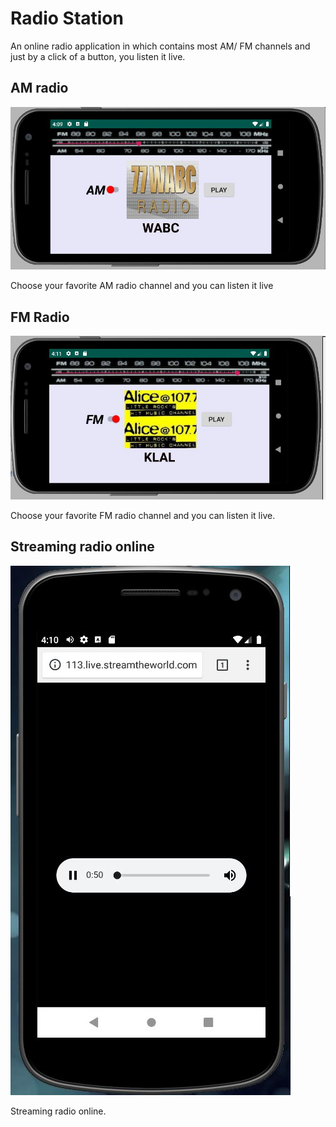 # Radio Station
An online radio application in which contains most AM/ FM channels and just by a click of a button, you listen it live.

## AM radio
![AM-radio](am.JPG) 
<p>Choose your favorite AM radio channel and you can listen it live</p>

## FM Radio
![FM-radio](fm.JPG) 
<p>Choose your favorite FM radio channel and you can listen it live.</p>

## Streaming radio online
![streaming-radio](play.JPG) 
<p>Streaming radio online.</p>
